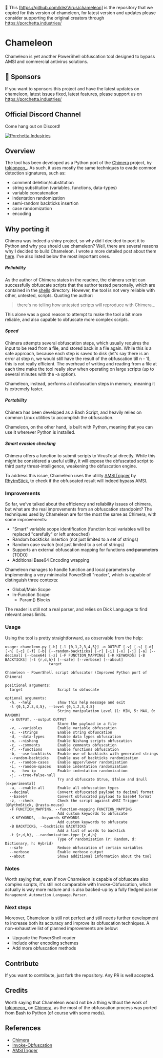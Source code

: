 :triangular_flag_on_post: This [https://github.com/klezVirus/chameleon] is the repository that we copied for this version of chameleon, for latest version and updates please consider supporting the original creators through https://porchetta.industries/

# Chameleon

Chameleon is yet another PowerShell obfuscation tool designed to bypass AMSI and commercial antivirus solutions. 

## :triangular_flag_on_post: Sponsors

If you want to sponsors this project and have the latest updates on chameleon, latest issues fixed, latest features, please support us on https://porchetta.industries/

## Official Discord Channel

Come hang out on Discord!

[![Porchetta Industries](https://discordapp.com/api/guilds/736724457258745996/widget.png?style=banner3)](https://discord.gg/ycGXUxy)

## Overview

The tool has been developed as a Python port of the [Chimera][1] project, by [tokioneon_][2]. As such, it uses 
mostly the same techniques to evade common detection signatures, such as:

* comment deletion/substitution
* string substitution (variables, functions, data-types)
* variable concatenation
* indentation randomization
* semi-random backticks insertion
* case randomization
* encoding 

## Why porting it

Chimera was indeed a shiny project, so why did I decided to port it to Python and why you should use chameleon?
Well, there are several reasons why I decided to build Chameleon. I wrote a more detailed post about them [here][7]. 
I've also listed below the most important ones. 

##### Reliability

As the author of Chimera states in the readme, the chimera script can successfully obfuscate scripts that the author
tested personally, which are contained in the [shells][3] directory. However, the tool is not very reliable with other, 
untested, scripts. Quoting the author:

> there's no telling how untested scripts will reproduce with Chimera... 

This alone was a good reason to attempt to make the tool a bit more reliable, and also capable to obfuscate 
more complex scripts.

##### Speed

Chimera attempts several obfuscation steps, which usually requires the input to be read from a file, and stored back 
in a file again. While this is a safe approach, because each step is saved to disk (let's say there is an error at step 
n, we would still have the result of the obfuscation till n - 1), this is not really efficient. The overhead of writing 
and reading from a file at each time make the tool really slow when operating on large scripts (up to several minutes 
with the -a option). 

Chameleon, instead, performs all obfuscation steps in memory, meaning it is extremely faster.

##### Portability

Chimera has been developed as a Bash Script, and heavily relies on common Linux utilities to accomplish the obfuscation.

Chameleon, on the other hand, is built with Python, meaning that you can use it wherever Python is installed.

##### Smart evasion checking

Chimera offers a function to submit scripts to VirusTotal directly. While this might be considered a useful utility, 
it will expose the obfuscated script to third party threat-intelligence, weakening the obfuscation engine. 

To address this issue, Chameleon uses the utility [AMSITrigger][4] by [RhytmStick][5], to check if the obfuscated result will indeed 
bypass AMSI.

### Improvements

So far, we've talked about the efficiency and reliability issues of chimera, but what are the real improvements 
from an obfuscation standpoint? The techniques used by Chameleon are for the most the same as Chimera, with some improvements:

* "Smart" variable scope identification (function local variables will be replaced "carefully" or left untouched)
* Random backticks insertion (not just limited to a set of strings)
* Random case switch (not just limited to a set of strings)
* Supports an external obfuscation mapping for functions ~~and parameters~~ (TODO)
* Additional Base64 Encoding wrapping

Chameleon manages to handle function and local parameters by implementing a very minimalist PowerShell "reader", which is
capable of distinguish three contexts: 

* Global/Main Scope
* In-Function Scope
    * Param() Blocks

The reader is still not a real parser, and relies on Dick Language to find relevant areas limits.

### Usage

Using the tool is pretty straightforward, as observable from the help:

```
usage: chameleon.py [-h] [-l {0,1,2,3,4,5}] -o OUTPUT [-v] [-s] [-d] [-n] [-c] [-f] [-b] [--random-backticks] [-r] [-i] [-x] [-j] [-a] [--decimal] [--base64] [-z] [-F FUNCTION_MAPPING] [-K KEYWORDS] [-B BACKTICKS] [-t {r,d,h}] [--safe] [--verbose] [--about]
                    target

Chameleon - PowerShell script obfuscator (Improved Python port of Chimera)

positional arguments:
  target                Script to obfuscate

optional arguments:
  -h, --help            show this help message and exit
  -l {0,1,2,3,4,5}, --level {0,1,2,3,4,5}
                        String manipulation Level (1: MIN, 5: MAX, 0: RANDOM)
  -o OUTPUT, --output OUTPUT
                        Store the payload in a file
  -v, --variables       Enable variable obfuscation
  -s, --strings         Enable string obfuscation
  -d, --data-types      Enable data types obfuscation
  -n, --nishang         Enable Nishang scripts obfuscation
  -c, --comments        Enable comments obfuscation
  -f, --functions       Enable functions obfuscation
  -b, --use-backticks   Enable use of backticks with generated strings
  --random-backticks    Enable use of backticks randomization
  -r, --random-cases    Enable upper/lower randomization
  -i, --random-spaces   Enable indentation randomization
  -x, --hex-ip          Enable indentation randomization
  -j, --true-false-null
                        Try and obfuscate $true, $false and $null (experimental)
  -a, --enable-all      Enable all obfuscation types
  --decimal             Convert obfuscated payload to decimal format
  --base64              Convert obfuscated payload to base64 format
  -z, --check           Check the script against AMSI Trigger (@RythmStick, @rasta-mouse)
  -F FUNCTION_MAPPING, --function-mapping FUNCTION_MAPPING
                        Add custom keywords to obfuscate
  -K KEYWORDS, --keywords KEYWORDS
                        Add custom keywords to obfuscate
  -B BACKTICKS, --backticks BACKTICKS
                        Add a list of words to backtick
  -t {r,d,h}, --randomization-type {r,d,h}
                        Type of randomization (r: Random, d: Dictionary, h: Hybrid)
  --safe                Reduce obfuscation of certain variables
  --verbose             Enable verbose output
  --about               Shows additional information about the tool
```

### Notes 

Worth saying that, even if now Chameleon is capable of obfuscate also complex scripts, it's still not comparable with
Invoke-Obfuscation, which actually is way more mature and is also backed-up by a fully fledged parser `Management.Automation.Language.Parser`.

### Next steps

Moreover, Chameleon is still not perfect and still needs further development to increase both its accuracy and improve 
its obfuscation techniques. A non-exhaustive list of planned improvements are below:

* Upgrade the PowerShell reader
* Include other encoding schemes
* Add more obfuscation methods

## Contribute

If you want to contribute, just fork the repository. Any PR is well accepted.

## Credits

Worth saying that Chameleon would not be a thing without the work of [tokioneon_][2] on [Chimera][1], as the most of the
obfuscation process was ported from Bash to Python (of course with some mods).

## References

* [Chimera][1]
* [Invoke-Obfuscation][6]
* [AMSITrigger][4]

[1]: https://github.com/tokyoneon/Chimera.git
[2]: https://twitter.com/tokyoneon_
[3]: https://github.com/tokyoneon/Chimera/tree/master/shells
[4]: https://github.com/RythmStick/AMSITrigger
[5]: https://github.com/RythmStick
[6]: https://github.com/danielbohannon/Invoke-Obfuscation
[7]: https://klezvirus.github.io/RedTeaming/AV_Evasion/BornFromAChimera/
